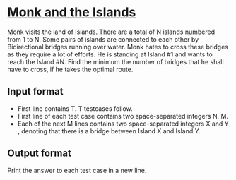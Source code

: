 # [Monk and the Islands][link]

Monk visits the land of Islands. There are a total of N islands numbered from 1 to N. Some pairs of islands are connected to each other by Bidirectional bridges running over water.
Monk hates to cross these bridges as they require a lot of efforts. He is standing at Island #1 and wants to reach the Island #N. Find the minimum the number of bridges that he shall have to cross, if he takes the optimal route.

## Input format

- First line contains T. T testcases follow.
- First line of each test case contains two space-separated integers N, M.
- Each of the next M lines contains two space-separated integers X and Y , denoting that there is a bridge between Island X and Island Y.

## Output format

Print the answer to each test case in a new line.

[link]: https://www.hackerearth.com/practice/algorithms/graphs/breadth-first-search/practice-problems/algorithm/monk-and-the-islands/
